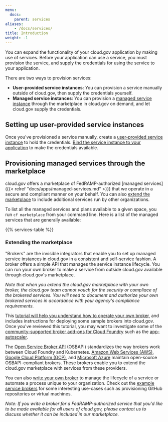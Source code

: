 ```yaml
---
menu:
  docs:
    parent: services
aliases: 
    - /docs/services/
title: Introduction
weight: -1
---
```


You can expand the functionality of your cloud.gov application by making use of services. Before your application can use a service, you must provision the service, and supply the credentials for using the service to your application. 

There are two ways to provision services:

- **User-provided service instances**: You can provision a service manually outside of cloud.gov, then supply the credentials yourself.
- **Managed service instances**: You can provision a [managed service instance](https://docs.cloudfoundry.org/devguide/services/#instances) through the marketplace in cloud.gov on demand, and let cloud.gov supply the credentials.

## Setting up user-provided service instances

Once you've provisioned a service manually, create a [user-provided service instance](https://docs.cloudfoundry.org/devguide/services/user-provided.html) to hold the credentials. [Bind the service instance to your application](https://docs.cloudfoundry.org/devguide/services/application-binding.html) to make the credentials available.

## Provisioning managed services through the marketplace

cloud.gov offers a marketplace of FedRAMP-authorized [managed services]({{< relref "docs/apps/managed-services.md" >}}) that we operate in a secure and compliant manner on your behalf. You can also [extend the marketplace](#extending-the-marketplace) to include additional services run by other organizations.

To list all the managed services and plans available to a given space, you run `cf marketplace` from your command line. Here is a list of the managed services that are generally available: 

{{% services-table %}}

### Extending the marketplace

"Brokers" are the invisible integrators that enable you to set up managed service instances in cloud.gov in a consistent and self-service fashion. A broker offers a simple API that manages the service instance lifecycle. You can run your own broker to make a service from outside cloud.gov available through cloud.gov's marketplace. 

*Note that when you extend the cloud.gov marketplace with your own broker, the cloud.gov team cannot vouch for the security or compliace of the brokered services. You will need to document and authorize your own brokered services in accordance with  your agency's compliance requirements.*

This [tutorial will help you understand how to operate your own broker](https://github.com/18F/cf-byo-broker), and includes instructions for deploying some sample brokers into cloud.gov. Once you've reviewed this tutorial, you may want to investigate some of the [community-supported broker add-ons for Cloud Foundry](https://github.com/cloudfoundry-community?q=broker) such as the [app-autoscaler](https://github.com/cloudfoundry-incubator/app-autoscaler).

The [Open Service Broker API](https://www.openservicebrokerapi.org/) (OSBAPI) standardizes the way brokers work between Cloud Foundry and Kubernetes. [Amazon Web Services (AWS)](https://github.com/awslabs/aws-servicebroker), [Google Cloud Platform (GCP)](https://github.com/GoogleCloudPlatform/gcp-service-broker), and [Microsoft Azure](https://osba.sh/) maintain open-source OSBAPI-compliant brokers. These brokers enable you to extend the cloud.gov marketplace with services from these providers.

You can also [write your own broker](https://docs.cloudfoundry.org/services/) to manage the lifecycle of a service or automate a process unique to your organization. Check out the [example service brokers](https://docs.cloudfoundry.org/services/examples.html) for some  interesting use-cases such as provisioning GitHub repositories or virtual machines.

*Note: If you write a broker for a FedRAMP-authorized service that you'd like to be made available for all users of cloud.gov, please contact us to discuss whether it can be included in our marketplace.*

